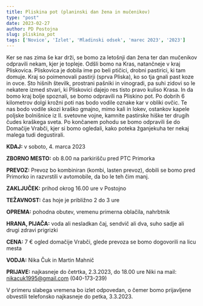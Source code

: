 ```yaml
---
title: Pliskina pot (planinski dan žena in mučenikov)
type: "post"
date: 2023-02-27
author: PD Postojna
slug: pliskina_pot
tags: ['Novice', 'Izlet', 'Mladinski odsek', 'marec 2023', '2023']
---
```


Ker se nas zima še kar drži, se bomo za letošnji dan žena ter dan mučenikov odpravili nekam, kjer je topleje. Odšli bomo na Kras, natančneje v kraj Pliskovica. Pliskovica je dobila ime po beli ptičici, drobni pastirici, ki tam domuje. Kraj so poimenovali pastirji (sprva Pliska), ko so tja gnali past koze in ovce. Sto hišnih številk, prostrani pašniki in vinogradi, pa suhi zidovi so le nekatere izmed stvari, ki Pliskovici dajejo res tisto pravo kuliso Krasa. In da bomo kraj bolje spoznali, se bomo odpravili na Pliskino pot. Po dobrih 6 kilometrov dolgi krožni poti nas bodo vodile oznake kar v obliki ovčic. Te nas bodo vodile skozi kraško gmajno, mimo kali in lokev, ostankov kapele poljske bolnišnice iz II. svetovne vojne, kamnite pastirske hiške ter drugih čudes kraškega sveta. Po končanem pohodu se bomo odpravili še do Domačije Vrabči, kjer si bomo ogledali, kako poteka žganjekuha ter nekaj malega tudi degustirali.

**KDAJ:**  v soboto, 4. marca 2023

**ZBORNO MESTO:**  ob 8.00 na parkirišču pred PTC Primorka

**PREVOZ:**  Prevoz bo kombiniran (kombi, lasten prevoz), dobili se bomo pred Primorko in razvrstili v avtomobile, da bo le teh čim manj.

**ZAKLJUČEK:**  prihod okrog 16.00 ure v Postojno

**TEŽAVNOST:**  čas hoje je približno 2 do 3 ure

**OPREMA:**  pohodna obutev, vremenu primerna oblačila, nahrbtnik

**HRANA, PIJAČA:**  voda ali nesladkan čaj, sendvič ali dva, suho sadje ali drugi zdravi prigrizki

**CENA:**  7 € ogled domačije Vrabči, glede prevoza se bomo dogovorili na licu mesta

**VODJA:**  Nika Čuk in Martin Mahnič

**PRIJAVE:**  najkasneje do četrtka, 2.3.2023, do 18.00 ure Niki na mail: nikacuk1995@gmail.com (040-173-239)

V primeru slabega vremena bo izlet odpovedan, o čemer bomo prijavljene obvestili telefonsko najkasneje do petka, 3.3.2023.
